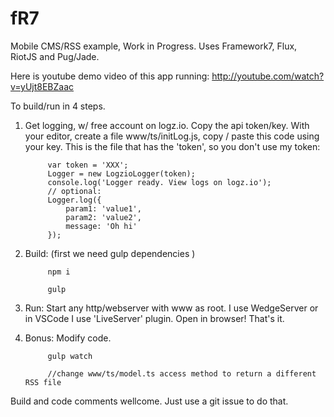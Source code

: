 # fR7

Mobile CMS/RSS example, Work in Progress. Uses Framework7, Flux, RiotJS and Pug/Jade.

Here is youtube demo video of this app running: http://youtube.com/watch?v=yUjt8EBZaac

To build/run in 4 steps.

1. Get logging, w/ free account on logz.io. Copy the api token/key.
With your editor, create a file www/ts/initLog.js, copy / paste this code using your key. This is the file that has the 'token', so you don't use my token:

			var token = 'XXX';
			Logger = new LogzioLogger(token);
			console.log('Logger ready. View logs on logz.io');
			// optional:
			Logger.log({
				param1: 'value1',
				param2: 'value2',
				message: 'Oh hi'
			});

2. Build: (first we need gulp dependencies )

			npm i

			gulp

3. Run:
Start any http/webserver with www as root. I use WedgeServer or 
in VSCode I use 'LiveServer' plugin.
Open in browser! That's it.

4. Bonus: Modify code.

			gulp watch

			//change www/ts/model.ts access method to return a different RSS file

Build and code comments wellcome. Just use a git issue to do that.
